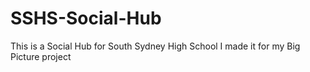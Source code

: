 # SSHS-Social-Hub
This is a Social Hub for South Sydney High School I made it for my Big Picture project

